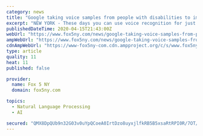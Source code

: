 ```yaml
---
category: news
title: "Google taking voice samples from people with disabilities to improve voice-recognition technology"
excerpt: "NEW YORK - These days you can use voice recognition for just about anything, but the technology doesn’t always recognize people who have speech impairments. Now, Molloy College is teaming up with Backyard Players and Friends, a local nonprofit that serves teens and young adults with disabilities to help fix that. “I think sometimes you ..."
publishedDateTime: 2020-04-15T21:43:00Z
webUrl: "https://www.fox5ny.com/news/google-taking-voice-samples-from-people-with-disabilities-to-improve-voice-recognition-technology"
ampWebUrl: "https://www.fox5ny.com/news/google-taking-voice-samples-from-people-with-disabilities-to-improve-voice-recognition-technology.amp"
cdnAmpWebUrl: "https://www-fox5ny-com.cdn.ampproject.org/c/s/www.fox5ny.com/news/google-taking-voice-samples-from-people-with-disabilities-to-improve-voice-recognition-technology.amp"
type: article
quality: 11
heat: 11
published: false

provider:
  name: Fox 5 NY
  domain: fox5ny.com

topics:
  - Natural Language Processing
  - AI

secured: "QMX8DpQUb9n32G03v0uYpQCoeA0IrtDzo8uyxjlfkRB5B5xsaRtRPI0R/7OT/KEM7kbrDDlNOVcuyTahwFISVrVmPZNGsG22gYpT+QHZQcvhBv5GNYInT1UtBrJmg5h+7+MDrrgJaIvErRrUCCK7LHLctNUgGvOCEfnxPwRarwMG45fbKJM+KQwNm1tHFqnuB82JyuQgTz2NJKsMy4qo90fTczQEYhTED7g/mZeXPHtNUy9HsUCwWFnejavnvkwg1cWhF5tohPnVmpTLwZd9rip6K/lrg1clOiEzrVLQIOG51CtLVZR0ExiB9PSYxZX5u35zRAn0/lH5rzD2fkzS3tXDTTJZWT+5gVBC7yTtmcMDZ1nJlWRevchq9M+QlgjNtFdVLk8YtXGDLqI9Q0fNUcjO0xZoF7IyJQBddzeWdNWmvxG6KS1rVpjescU0wL98AzsVnni8i6pfCCvSZ4IAewdU+9XbTuBiWY1EWqA5QQg=;ahTJBe9Fr7jIyWxV3JgYlg=="
---
```


